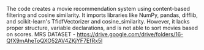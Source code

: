 The code creates a movie recommendation system using content-based filtering and cosine similarity. It imports libraries like NumPy, pandas, difflib, and scikit-learn's TfidfVectorizer and cosine_similarity. However, it lacks proper structure, variable declarations, and is not able to sort movies based on scores.
 MRS DATASET - https://drive.google.com/drive/folders/16-QfX9mAheToQXO52AV4ZKjYF7EfRx5l
